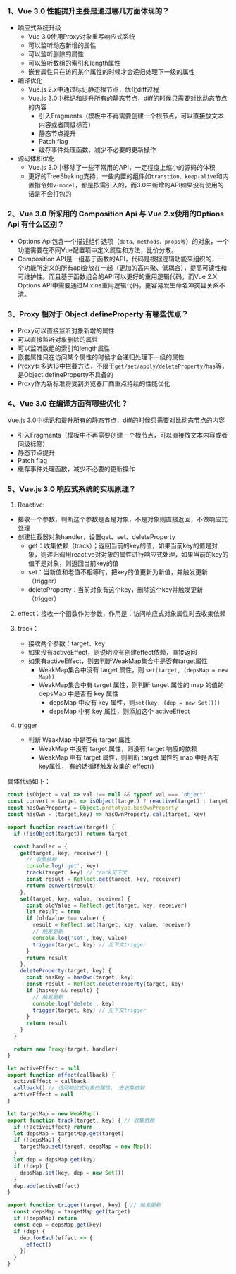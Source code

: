 ### 1、Vue 3.0 性能提升主要是通过哪几方面体现的？

* 响应式系统升级
  * Vue 3.0使用Proxy对象重写响应式系统
  * 可以监听动态新增的属性
  * 可以监听删除的属性
  * 可以监听数组的索引和length属性
  * 嵌套属性只在访问某个属性的时候才会递归处理下一级的属性
* 编译优化
  * Vue.js 2.x中通过标记静态根节点，优化diff过程
  * Vue.js 3.0中标记和提升所有的静态节点，diff的时候只需要对比动态节点的内容
    * 引入Fragments（模板中不再需要创建一个根节点，可以直接放文本内容或者同级标签）
    * 静态节点提升
    * Patch flag
    * 缓存事件处理函数，减少不必要的更新操作
* 源码体积优化
  * Vue.js 3.0中移除了一些不常用的API，一定程度上缩小的源码的体积
  * 更好的TreeShaking支持，一些内置的组件如`transtion、keep-alive`和内置指令如`v-model`，都是按需引入的，而3.0中新增的API如果没有使用的话是不会打包的

### 2、Vue 3.0 所采用的 Composition Api 与 Vue 2.x使用的Options Api 有什么区别？

* Options Api包含一个描述组件选项（`data、methods、props等`）的对象，一个功能需要在不同Vue配置项中定义属性和方法，比价分散。
* Composition API是一组基于函数的API，代码是根据逻辑功能来组织的，一个功能所定义的所有api会放在一起（更加的高内聚、低耦合），提高可读性和可维护性。而且基于函数组合的API可以更好的重用逻辑代码，而Vue 2.X Options API中需要通过Mixins重用逻辑代码，更容易发生命名冲突且关系不清。

### 3、Proxy 相对于 Object.defineProperty 有哪些优点？

* Proxy可以直接监听对象新增的属性
* 可以直接监听对象删除的属性
* 可以监听数组的索引和length属性
* 嵌套属性只在访问某个属性的时候才会递归处理下一级的属性
* Proxy有多达13中拦截方法，不限于`get/set/apply/deleteProperty/has`等，是Object.defineProperty不具备的
* Proxy作为新标准将受到浏览器厂商重点持续的性能优化

### 4、Vue 3.0 在编译方面有哪些优化？

Vue.js 3.0中标记和提升所有的静态节点，diff的时候只需要对比动态节点的内容

* 引入Fragments（模板中不再需要创建一个根节点，可以直接放文本内容或者同级标签）
* 静态节点提升
* Patch flag
* 缓存事件处理函数，减少不必要的更新操作

### 5、Vue.js 3.0 响应式系统的实现原理？

1. Reactive:

* 接收一个参数，判断这个参数是否是对象，不是对象则直接返回，不做响应式处理
* 创建拦截器对象handler，设置get、set、deleteProperty
  * get：收集依赖（track）；返回当前的key的值，如果当前key的值是对象，则递归调用reactive对对象的属性进行响应式处理，如果当前的key的值不是对象，则返回当前key的值
  * set：当新值和老值不相等时，把key的值更新为新值，并触发更新（trigger）
  * deleteProperty：当前对象有这个key，删除这个key并触发更新（trigger）

2. effect：接收一个函数作为参数，作用是：访问响应式对象属性时去收集依赖
3. track：
   * 接收两个参数：target、key
   * 如果没有activeEffect，则说明没有创建effect依赖，直接返回
   * 如果有activeEffect，则去判断WeakMap集合中是否有target属性
     * WeakMap集合中没有 target 属性，则 `set(target, (depsMap = new Map))`
     * WeakMap集合中有 target 属性，则判断 target 属性的 map 的值的 depsMap 中是否有 key 属性
       * depsMap 中没有 key 属性，则`set(key, (dep = new Set()))`
       * depsMap 中有 key 属性，则添加这个 activeEffect

4. trigger
   * 判断 WeakMap 中是否有 target 属性
     * WeakMap 中没有 target 属性，则没有 target 响应的依赖
     * WeakMap 中有 target 属性，则判断 target 属性的 map 中是否有 key属性， 有的话循环触发收集的 effect()

 具体代码如下：

````js
const isObject = val => val !== null && typeof val === 'object'
const convert = target => isObject(target) ? reactive(target) : target
const hasOwnProperty = Object.prototype.hasOwnProperty
const hasOwn = (target,key) => hasOwnProperty.call(target, key)

export function reactive(target) {
  if (!isObject(target)) return target

  const handler = {
    get(target, key, receiver) {
      // 收集依赖
      console.log('get', key)
      track(target, key) // track见下文
      const result = Reflect.get(target, key, receiver)
      return convert(result)
    },
    set(target, key, value, receiver) {
      const oldValue = Reflect.get(target, key, receiver)
      let result = true
      if (oldValue !== value) {
        result = Reflect.set(target, key, value, receiver)
        // 触发更新
        console.log('set', key, value)
        trigger(target, key) // 见下文trigger
      }
      return result
    },
    deleteProperty(target, key) {
      const hasKey = hasOwn(target, key)
      const result = Reflect.deleteProperty(target, key)
      if (hasKey && result) {
        // 触发更新
        console.log('delete', key)
        trigger(target, key) // 见下文trigger
      }
      return result
    }
  }

  return new Proxy(target, handler)
}

let activeEffect = null
export function effect(callback) {
  activeEffect = callback
  callback() // 访问响应式对象的属性， 去收集依赖
  activeEffect = null
}

let targetMap = new WeakMap()
export function track(target, key) { // 收集依赖
  if (!activeEffect) return
  let depsMap = targetMap.get(target)
  if (!depsMap) {
    targetMap.set(target, depsMap = new Map())
  }
  let dep = depsMap.get(key)
  if (!dep) {
    depsMap.set(key, dep = new Set())
  }
  dep.add(activeEffect)
}

export function trigger(target, key) { // 触发更新
  const depsMap = targetMap.get(target)
  if (!depsMap) return
  const dep = depsMap.get(key)
  if (dep) {
    dep.forEach(effect => {
      effect()
    })
  }
}
````

